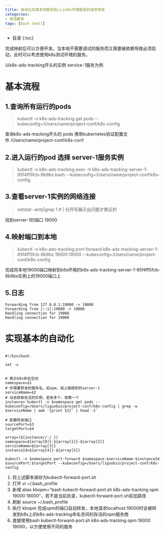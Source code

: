 ```yaml
---
title: 自动化完成本地服务到ci上k8s环境服务的请求转发
categories:
- 其他脚本
tags: [bash shell]
---
```


* 目录
{:toc}

完成映射后可以方便开发。当本地不需要调试的服务而又需要被依赖导致必须启动，此时可以考虑使用k8s测试环境的服务。

以k8s-ads-tracking开头的实例 service-1服务为例

# 基本流程

## 1.查询所有运行的pods

> kubectl -n k8s-ads-tracking get pods --kubeconfig=/Users/name/project-conf/k8s-config

查询k8s-ads-tracking开头的 pods 携带kubernetes验证配置文件 /Users/name/project-conf/k8s-conf

## 2.进入运行的pod 选择 server-1服务实例

> kubectl -n k8s-ads-tracking exec -ti k8s-ads-tracking-server-1-85f4ff5fcb-9b9bs bash --kubeconfig=/Users/name/project-conf/k8s-config

## 3.查看server-1实例的网络连接

> netstat -antp|grep 1 # | 分开写展示出问题才靠近的

找到server-1的端口 19000

## 4.映射端口到本地

> kubectl -n k8s-ads-tracking port-forward k8s-ads-tracking-server-1-85f4ff5fcb-9b9bs 19000:19000 --kubeconfig=/Users/name/project-conf/k8s-config

完成将本地19000端口映射到k8s环境的k8s-ads-tracking-server-1-85f4ff5fcb-9b9bs实例上的19000端口上

## 5.日志

```
Forwarding from 127.0.0.1:19000 -> 19000
Forwarding from [::1]:19000 -> 19000
Handling connection for 19000
Handling connection for 19000
```

# 实现基本的自动化

```shell

#!/bin/bash

set -x


# 表示k8s命名空间
namespace=$1
# 你需要转发的服务名，如opm，或上面提到的server-1
serviceName=$2
# 动态获取存活的实例，若有多个，取第一个
instance=`kubectl -n $namespace get pods --kubeconfig=/Users/liguobin/project-conf/k8s-config | grep -w $serviceName | awk '{print $1}' | head -1`

# 配置转发端口
sourcePort=$3
targetPort=$4

array=(${instance//-/ })
namespace=${array[0]}-${array[1]}-${array[2]} 
serviceName=${array[3]} 
instanceId=${array[4]}-${array[5]}  

kubectl -n $namespace port-forward $namespace-$serviceName-$instanceId $sourcePort:$targetPort --kubeconfig=/Users/liguobin/project-conf/k8s-config

```

1. 将上述脚本保存为kubectl-forward-port.sh
2. 打开 vi ~/.bash_profile 
3. 新增 alias kbopm="bash kubectl-forward-port.sh k8s-ads-tracking opm 19000 19000"，若不是当前目录，kubectl-forward-port.sh前加路径
4. 刷新 source ~/.bash_profile
5. 执行 kbopm 完成opm的端口自动转发，本地请求localhost:19000时会被转发到k8s上的k8s-ads-tracking命名空间的存活的opm服务商
6. 直接使用bash kubectl-forward-port.sh k8s-ads-tracking opm 19000 19000，以方便使用不同的服务

